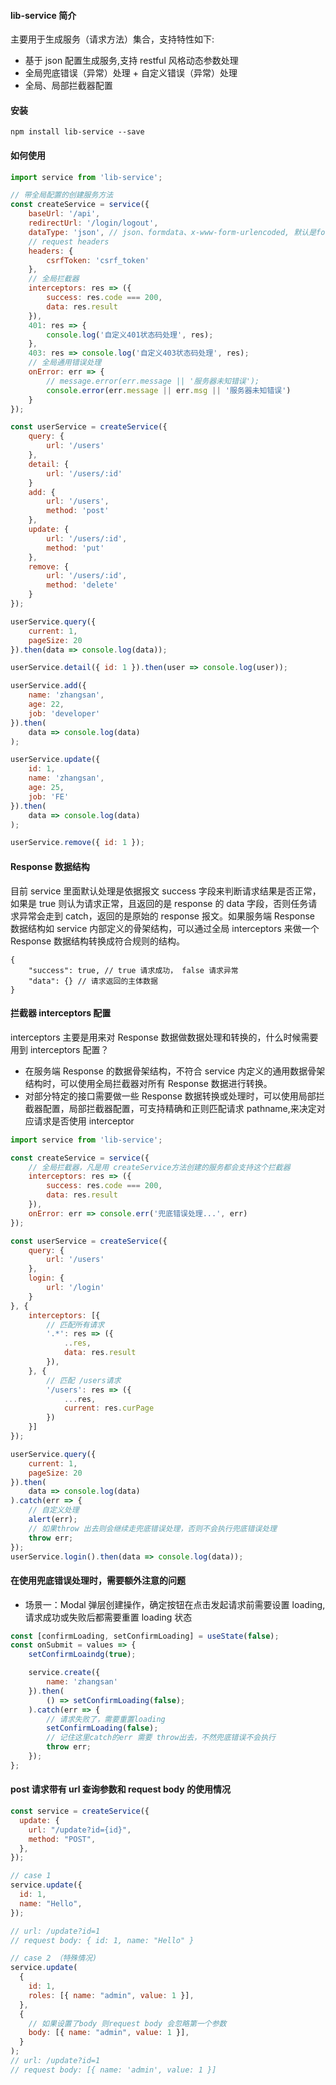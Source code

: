 #### lib-service 简介

主要用于生成服务（请求方法）集合，支持特性如下:

- 基于 json 配置生成服务,支持 restful 风格动态参数处理
- 全局兜底错误（异常）处理 + 自定义错误（异常）处理
- 全局、局部拦截器配置

#### 安装

```
npm install lib-service --save
```

#### 如何使用

```js
import service from 'lib-service';

// 带全局配置的创建服务方法
const createService = service({
    baseUrl: '/api',
    redirectUrl: '/login/logout',
    dataType: 'json', // json、formdata、x-www-form-urlencoded, 默认是formdata
    // request headers
    headers: {
        csrfToken: 'csrf_token'
    },
    // 全局拦截器
    interceptors: res => ({
        success: res.code === 200,
        data: res.result
    }),
    401: res => {
        console.log('自定义401状态码处理', res);
    },
    403: res => console.log('自定义403状态码处理', res);
    // 全局通用错误处理
    onError: err => {
        // message.error(err.message || '服务器未知错误');
        console.error(err.message || err.msg || '服务器未知错误')
    }
});

const userService = createService({
    query: {
        url: '/users'
    },
    detail: {
        url: '/users/:id'
    }
    add: {
        url: '/users',
        method: 'post'
    },
    update: {
        url: '/users/:id',
        method: 'put'
    },
    remove: {
        url: '/users/:id',
        method: 'delete'
    }
});

userService.query({
    current: 1,
    pageSize: 20
}).then(data => console.log(data));

userService.detail({ id: 1 }).then(user => console.log(user));

userService.add({
    name: 'zhangsan',
    age: 22,
    job: 'developer'
}).then(
    data => console.log(data)
);

userService.update({
    id: 1,
    name: 'zhangsan',
    age: 25,
    job: 'FE'
}).then(
    data => console.log(data)
);

userService.remove({ id: 1 });

```

#### Response 数据结构

目前 service 里面默认处理是依据报文 success 字段来判断请求结果是否正常，如果是 true 则认为请求正常，且返回的是 response 的 data 字段，否则任务请求异常会走到 catch，返回的是原始的 response 报文。如果服务端 Response 数据结构如 service 内部定义的骨架结构，可以通过全局 interceptors 来做一个 Response 数据结构转换成符合规则的结构。

```
{
    "success": true, // true 请求成功， false 请求异常
    "data": {} // 请求返回的主体数据
}
```

#### 拦截器 interceptors 配置

interceptors 主要是用来对 Response 数据做数据处理和转换的，什么时候需要用到 interceptors 配置？

- 在服务端 Response 的数据骨架结构，不符合 service 内定义的通用数据骨架结构时，可以使用全局拦截器对所有 Response 数据进行转换。
- 对部分特定的接口需要做一些 Response 数据转换或处理时，可以使用局部拦截器配置，局部拦截器配置，可支持精确和正则匹配请求 pathname,来决定对应请求是否使用 interceptor

```js
import service from 'lib-service';

const createService = service({
    // 全局拦截器，凡是用 createService方法创建的服务都会支持这个拦截器
    interceptors: res => ({
        success: res.code === 200,
        data: res.result
    }),
    onError: err => console.err('兜底错误处理...', err)
});

const userService = createService({
    query: {
        url: '/users'
    },
    login: {
        url: '/login'
    }
}, {
    interceptors: [{
        // 匹配所有请求
        '.*': res => ({
            ..res,
            data: res.result
        }),
    }, {
        // 匹配 /users请求
        '/users': res => ({
            ...res,
            current: res.curPage
        })
    }]
});

userService.query({
    current: 1,
    pageSize: 20
}).then(
    data => console.log(data)
).catch(err => {
    // 自定义处理
    alert(err);
    // 如果throw 出去则会继续走兜底错误处理，否则不会执行兜底错误处理
    throw err;
});
userService.login().then(data => console.log(data));
```

#### 在使用兜底错误处理时，需要额外注意的问题

- 场景一：Modal 弹层创建操作，确定按钮在点击发起请求前需要设置 loading, 请求成功或失败后都需要重置 loading 状态

```js
const [confirmLoading, setConfirmLoading] = useState(false);
const onSubmit = values => {
    setConfirmLoaindg(true);

    service.create({
        name: 'zhangsan'
    }).then(
        () => setConfirmLoading(false);
    ).catch(err => {
        // 请求失败了，需要重置loading
        setConfirmLoading(false);
        // 记住这里catch的err 需要 throw出去，不然兜底错误不会执行
        throw err;
    });
};
```

#### post 请求带有 url 查询参数和 request body 的使用情况

```js
const service = createService({
  update: {
    url: "/update?id={id}",
    method: "POST",
  },
});

// case 1
service.update({
  id: 1,
  name: "Hello",
});

// url: /update?id=1
// request body: { id: 1, name: "Hello" }

// case 2 （特殊情况)
service.update(
  {
    id: 1,
    roles: [{ name: "admin", value: 1 }],
  },
  {
    // 如果设置了body 则request body 会忽略第一个参数
    body: [{ name: "admin", value: 1 }],
  }
);
// url: /update?id=1
// request body: [{ name: 'admin', value: 1 }]
```
